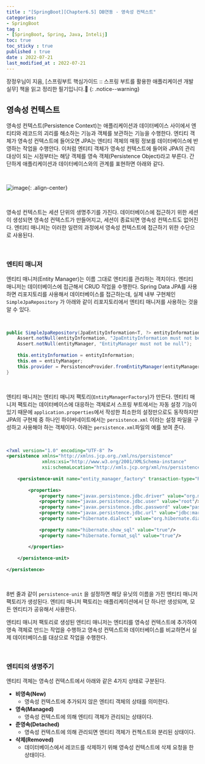 ```yaml
---
title : "[SpringBoot][Chapter6.5] DB연동 - 영속성 컨텍스트"
categories:
- SpringBoot
tag :
- [SpringBoot, Spring, Java, Intelij]
toc: true
toc_sticky : true
published : true
date : 2022-07-21
last_modified_at : 2022-07-21
---
```






장정우님이 지음, [스프링부트 핵심가이드 :: 스프링 부트를 활용한 애플리케이션 개발 실무] 책을 읽고 정리한 필기입니다.📢
{: .notice--warning}



## 영속성 컨텍스트

영속성 컨텍스트(Persistence Context)는 애플리케이션과 데이터베이스 사이에서 엔티티와 레코드의 괴리를 해소하는 기능과 객체를 보관하는 기능을 수행한다. 엔티티 객체가 영속성 컨텍스트에 들어오면 JPA는 엔티티 객체의 매핑 정보를 데이터베이스에 반영하는 작업을 수행안다. 이처럼 엔티티 객체가 영속성 컨텍스트에 들어와 JPA의 관리 대상이 되는 시점부터는 해당 객체를 영속 객체(Persistence Object)라고 부른다. 간단하게 애플리케이션과 데이터베이스와의 관계를 표현하면 아래와 같다.

<br>

![image](https://user-images.githubusercontent.com/13410737/180015608-3b908a03-0616-45c9-a83b-7931af42a245.png){: .align-center}

<br>

영속성 컨텍스트는 세션 단위의 생명주기를 가진다. 데이터베이스에 접근하기 위한 세션이 생성되면 영속성 컨텍스트가 만들어지고, 세션이 종료되면 영속성 컨텍스트도 없어진다. 엔티티 매니저는 이러한 일련의 과정에서 영속성 컨텍스트에 접근하기 위한 수단으로 사용된다.

<br>

### 엔티티 매니저

엔티티 매니저(Entity Manager)는 이름 그대로 엔티티를 관리하는 객치이다. 엔티티 매니저는 데이터베이스에 접근해서 CRUD 작업을 수행한다. Spring Data JPA를 사용하면 리포지토리를 사용해서 데이터베이스를 접근하는데, 실제 내부 구현체인 `SimpleJpaRepository` 가 아래와 같이 리포지토리에서 엔티티 매니저를 사용하는 것을 알 수 있다.

<br>

```java
public SimpleJpaRepository(JpaEntityInformation<T, ?> entityInformation, EntityManager entityManager){
	Assert.notNull(entityInformation, "JpaEntityInformation must not be null");
	Assert.notNull(entityManager, "EntityManager must not be null");
	
	this.entityInformation = entityInformation;
	this.em = entityManager;
	this.provider = PersistenceProvider.fromEntityManager(entityManager);
}
```

<br>

엔티티 매니저는 엔티티 매니저 팩토리(`EntityManagerFactory`)가 만든다. 엔티티 매니저 팩토리는 데이터베이스에 대응하는 객체로서 스프링 부트에서는 자동 설정 기능이 있기 때문에 `application.properties`에서 작성한 최소한의 설정만으로도 동작하지만 JPA의 구현체 중 하나인 하이버네이트에서는 `persistence.xml` 이라는 설정 파일을 구성하고 사용해야 하는 객체이다. 아래는 `persistence.xml`파일의 예를 보여 준다.

<br>

```xml
<?xml version="1.0" encoding="UTF-8" ?>
<persistence xmlns="http://xmlns.jcp.org./xml/ns/persistence"
             xmlns:xsi="http://www.w3.org/2001/XMLSchema-instance"
             xsi:schemaLocation="http://xmls.jcp.org/xml/ns/persistence_2_1.xsd" version="2.1">
    
    <persistence-unit name="entity_manager_factory" transaction-type="RESOURCE_LOCAL">
    
        <properties>
            <property name="javax.persistence.jdbc.driver" value="org.mariadb.jdbc.Driver"/>
            <property name="javax.persistence.jdbc.user" value="root"/>
            <property name="javax.persistence.jdbc.password" value="password"/>
            <property name="javax.persistence.jdbc.url" value="jdbc:mariadb://localhost:3306"/>
            <property name="hibernate.dialect" value="org.hibernate.dialect.MariaDB103Dialect"/>
            
            <property name="hibernate.show_sql" value="true"/>
            <property name="hibernate.format_sql" value="true"/>
            
        </properties>
        
    </persistence-unit>
    
</persistence>
```

<br>

8번 줄과 같이 `persistence-unit` 을 설정하면 해당 유닛의 이름을 가진 엔티티 매니저 팩토리가 생성된다. 엔티티 매니저 팩토리는 애플리케이션에서 단 하나만 생성되며, 모든 엔티티가 공유해서 사용한다.

엔티티 매니저 팩토리로 생성된 엔티티 매니저는 엔티티를 영속성 컨텍스트에 추가하여 영속 객체로 만드는 작업을 수행하고 영속성 컨텍스트와 데이터베이스를 비교하면서 실제 데이터베이스를 대상으로 작업을 수행한다.

<br>

### 엔티티의 생명주기

엔티티 객체는 영속성 컨텍스트에서 아래와 같은 4가지 상태로 구분된다.

- **비영속(New)**
  - 영속성 컨텍스트에 추가되지 않은 엔티티 객체의 상태를 의미한다.
- **영속(Managed)**
  - 영속성 컨텍스트에 의해 엔티티 객체가 관리되는 상태이다.
- **준영속(Detached)**
  - 영속성 컨텍스트에 의해 관리되면 엔티티 객체가 컨첵스트와 분리된 상태이다.
- **삭제(Removed)**
  - 데이터베이스에서 레코드를 삭제하기 위해 영속성 컨텍스트에 삭제 요청을 한 상태이다.
